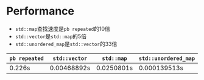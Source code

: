 

# Performance 

* `std::map`查找速度是`pb repeated`的10倍
* `std::vector`是`std::map`的5倍
* `std::unordered_map`是`std::vector`的33倍

| `pb repeated` | `std::vector` | `std::map` | `std::unordered_map`
| -- | -- | -- | --
| 0.226s | 0.00468892s |  0.0250801s | 0.000139513s


